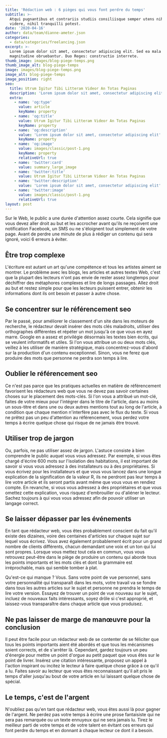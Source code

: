 ```yaml
---
title: 'Rédaction web : 6 pièges qui vous font perdre du temps'
subtitle: >-
  Atqui pugnantibus et contrariis studiis consiliisque semper utens nihil quieti
  videre, nihil tranquilli potest.
date: '2020-04-16'
author: data/team/dianne-ameter.json
categories:
  - data/categories/freelancing.json
excerpt: >-
  Lorem ipsum dolor sit amet, consectetur adipiscing elit. Sed ea mala virtuti
  magnitudine obruebantur. Duo Reges: constructio interrete.
thumb_image: images/blog-piege-temps.png
thumb_image_alt: blog-piege-temps
image: images/blog-piege-temps.png
image_alt: blog-piege-temps
image_position: right
seo:
  title: Utrum Igitur Tibi Litteram Videor An Totas Paginas
  description: 'Lorem ipsum dolor sit amet, consectetur adipiscing elit'
  extra:
    - name: 'og:type'
      value: article
      keyName: property
    - name: 'og:title'
      value: Utrum Igitur Tibi Litteram Videor An Totas Paginas
      keyName: property
    - name: 'og:description'
      value: 'Lorem ipsum dolor sit amet, consectetur adipiscing elit'
      keyName: property
    - name: 'og:image'
      value: images/classic/post-1.png
      keyName: property
      relativeUrl: true
    - name: 'twitter:card'
      value: summary_large_image
    - name: 'twitter:title'
      value: Utrum Igitur Tibi Litteram Videor An Totas Paginas
    - name: 'twitter:description'
      value: 'Lorem ipsum dolor sit amet, consectetur adipiscing elit'
    - name: 'twitter:image'
      value: images/classic/post-1.png
      relativeUrl: true
layout: post
---
```

Sur le Web, le public a une durée d'attention assez courte. Cela signifie que vous devez aller droit au but et les accrocher avant qu'ils ne reçoivent une notification Facebook, un SMS ou ne s'éloignent tout simplement de votre page. Avant de perdre une minute de plus à rédiger un contenu qui sera ignoré, voici 6 erreurs à éviter.

## Être trop complexe

L'écriture est autant un art qu'une compétence et tous les artistes aiment se montrer. Le problème avec les blogs, les articles et autres textes Web, c'est que la plupart des lecteurs n'ont pas envie de rester assez longtemps pour déchiffrer des métaphores complexes et lire de longs passages. Allez droit au but et restez simple pour que les lecteurs puissent entrer, obtenir les informations dont ils ont besoin et passer à autre chose.

## Se concentrer sur le référencement seo

Par le passé, pour améliorer le classement d'un site dans les moteurs de recherche, le rédacteur devait insérer des mots clés maladroits, utiliser des orthographes différentes et répéter un mot jusqu'à ce que vous en ayez marre. Google en a assez et privilégie désormais les textes bien écrits, qui se veulent informatifs et utiles. Si l'on vous attribue un ou deux mots clés, veillez à les utiliser de manière stratégique, mais concentrez-vous d'abord sur la production d'un contenu exceptionnel. Sinon, vous ne ferez que produire des mots que personne ne perdra son temps à lire.

## Oublier le référencement seo

Ce n'est pas parce que les pratiques actuelles en matière de référencement favorisent les rédacteurs web que vous ne devez pas savoir certaines choses sur le placement des mots-clés. Si l'on vous a attribué un mot-clé, faites de votre mieux pour l'intégrer dans le titre de l'article, dans au moins un sous-titre et dans une ou deux autres mentions tout au long de l'article, à condition que chaque mention n'interfère pas avec le flux du texte. Si vous ne prêtez pas un peu d'attention au référencement, vous perdez votre temps à écrire quelque chose qui risque de ne jamais être trouvé.

## Utiliser trop de jargon

Ou, parfois, ne pas utiliser assez de jargon. L'astuce consiste à bien comprendre le public auquel vous vous adressez. Par exemple, si vous êtes chargé d'écrire 600 mots sur l'isolation des habitations, il est important de savoir si vous vous adressez à des installateurs ou à des propriétaires. Si vous écrivez pour les installateurs et que vous vous lancez dans une longue explication de la signification de la valeur R, ils ne perdront pas leur temps à lire votre article et ils seront partis avant même que vous vous en rendiez compte. En revanche, si vous vous adressez à des propriétaires et que vous omettez cette explication, vous risquez d'embrouiller ou d'aliéner le lecteur. Sachez toujours à qui vous vous adressez afin de pouvoir utiliser un langage correct.

## Se laisser dépasser par les événements

En tant que rédacteur web, vous êtes probablement conscient du fait qu'il existe des dizaines, voire des centaines d'articles sur chaque sujet sur lequel vous écrivez. Vous avez également probablement écrit pour un grand nombre de clients différents, chacun demandant une voix et un ton qui lui sont propres. Lorsque vous mettez tout cela en commun, vous vous retrouvez peut-être dans le piège de produire un contenu qui aborde tous les points importants et les mots clés et dont la grammaire est irréprochable, mais qui semble tomber à plat.

Qu'est-ce qui manque ? Vous. Sans votre point de vue personnel, sans votre personnalité qui transparaît dans les mots, votre travail va se fondre dans tous les autres articles sur le sujet et personne ne prendra le temps de lire votre version. Essayez de trouver un point de vue nouveau sur le sujet, incluez de nouveaux faits intéressants, soyez drôle si c'est approprié, et laissez-vous transparaître dans chaque article que vous produisez.

## Ne pas laisser de marge de manœuvre pour la conclusion

Il peut être facile pour un rédacteur web de se contenter de se féliciter que tous les points importants aient été abordés et que tous les mécanismes soient corrects, et de s'arrêter là. Cependant, gardez toujours un peu d'énergie pour mettre un point d'orgue au petit paquet que vous êtes sur le point de livrer. Insérez une citation intéressante, proposez un appel à l'action inspirant ou incitez le lecteur à faire quelque chose grâce à ce qu'il a lu. Faites savoir au lecteur que vous êtes reconnaissant qu'il ait pris le temps d'aller jusqu'au bout de votre article en lui laissant quelque chose de spécial.

## Le temps, c'est de l'argent

N'oubliez pas qu'en tant que rédacteur web, vous êtes aussi là pour gagner de l'argent. Ne perdez pas votre temps à écrire une prose fantaisiste qui ne sera pas remarquée ou un texte ennuyeux qui ne sera jamais lu. Tirez le meilleur parti de votre temps et de votre talent en évitant ces erreurs qui font perdre du temps et en donnant à chaque lecteur ce dont il a besoin.

